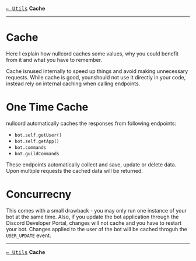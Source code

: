 [<kbd>← Utils</kbd>](05_utils.md)
**Cache**

---

# Cache
Here I explain how nullcord caches some values,
why you could benefit from it and what you have to remember.

Cache isnused internally to speed up things and avoid
making unnecessary requests. While cache is good,
younshould not use it directly in your code,
instead rely on internal caching when calling endpoints.

# One Time Cache
nullcord automatically caches the responses from following
endpoints:
* `bot.self.getUser()`
* `bot.self.getApp()`
* `bot.commands`
* `bot.guildCommands`

These endpoints automatically collect and save,
update or delete data. Upon multiple requests
the cached data will be returned.

# Concurrecny
This comes with a small drawback - you may only
run one instance of your bot at the same time.
Also, if you update the bot application through
the Discord Developer Portal, changes will not cache
and you have to restart your bot.
Changes applied to the user of the bot will be cached
throguh the `USER_UPDATE` event.

---

[<kbd>← Utils</kbd>](05_utils.md)
**Cache**
